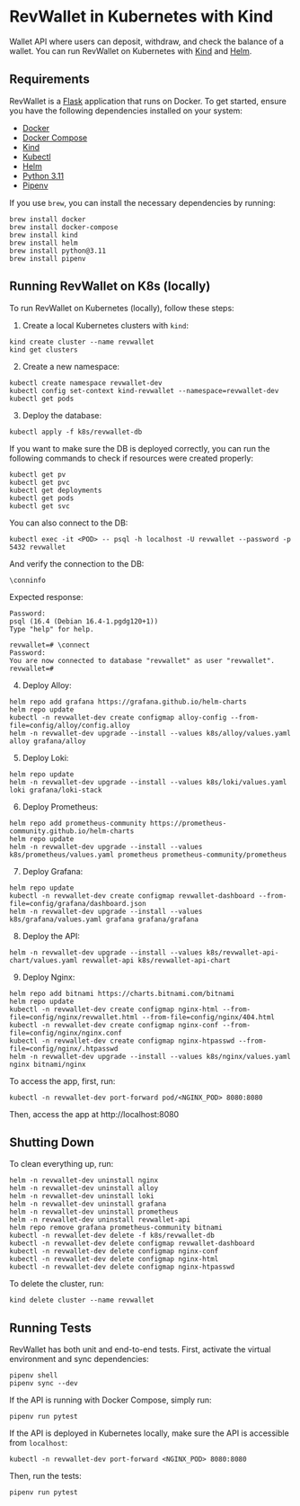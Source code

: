 # RevWallet in Kubernetes with Kind

Wallet API where users can deposit, withdraw, and check the balance of a wallet. You can run RevWallet on Kubernetes with [Kind](https://kind.sigs.k8s.io/) and [Helm](https://helm.sh/).

## Requirements
RevWallet is a [Flask](https://flask.palletsprojects.com/en/3.0.x/) application that runs on Docker. To get started, ensure you have the following dependencies installed on your system:
- [Docker](https://docs.docker.com/guides/getting-started/)
- [Docker Compose](https://docs.docker.com/compose/gettingstarted/)
- [Kind](https://kind.sigs.k8s.io/docs/user/quick-start/)
- [Kubectl](https://kubernetes.io/docs/reference/kubectl/)
- [Helm](https://helm.sh/docs/intro/quickstart/)
- [Python 3.11](https://www.python.org/downloads/)
- [Pipenv](https://pipenv.pypa.io/en/latest/)

If you use `brew`, you can install the necessary dependencies by running:
```
brew install docker
brew install docker-compose
brew install kind
brew install helm
brew install python@3.11
brew install pipenv
```

## Running RevWallet on K8s (locally)
To run RevWallet on Kubernetes (locally), follow these steps:

1. Create a local Kubernetes clusters with `kind`:
```
kind create cluster --name revwallet
kind get clusters
```
2. Create a new namespace:
```
kubectl create namespace revwallet-dev
kubectl config set-context kind-revwallet --namespace=revwallet-dev
kubectl get pods
```
3. Deploy the database:
```
kubectl apply -f k8s/revwallet-db
```
If you want to make sure the DB is deployed correctly, you can run the following commands to check if resources were created properly:
```
kubectl get pv
kubectl get pvc
kubectl get deployments
kubectl get pods
kubectl get svc
```
You can also connect to the DB:
```
kubectl exec -it <POD> -- psql -h localhost -U revwallet --password -p 5432 revwallet
```
And verify the connection to the DB:
```
\conninfo
```
Expected response:
```
Password:
psql (16.4 (Debian 16.4-1.pgdg120+1))
Type "help" for help.

revwallet=# \connect
Password:
You are now connected to database "revwallet" as user "revwallet".
revwallet=#
```
4. Deploy Alloy:
```
helm repo add grafana https://grafana.github.io/helm-charts
helm repo update
kubectl -n revwallet-dev create configmap alloy-config --from-file=config/alloy/config.alloy
helm -n revwallet-dev upgrade --install --values k8s/alloy/values.yaml alloy grafana/alloy
```
5. Deploy Loki:
```
helm repo update
helm -n revwallet-dev upgrade --install --values k8s/loki/values.yaml loki grafana/loki-stack
```
6. Deploy Prometheus:
```
helm repo add prometheus-community https://prometheus-community.github.io/helm-charts
helm repo update
helm -n revwallet-dev upgrade --install --values k8s/prometheus/values.yaml prometheus prometheus-community/prometheus
```
7. Deploy Grafana:
```
helm repo update
kubectl -n revwallet-dev create configmap revwallet-dashboard --from-file=config/grafana/dashboard.json
helm -n revwallet-dev upgrade --install --values k8s/grafana/values.yaml grafana grafana/grafana
```
8. Deploy the API:
```
helm -n revwallet-dev upgrade --install --values k8s/revwallet-api-chart/values.yaml revwallet-api k8s/revwallet-api-chart
```
9. Deploy Nginx:
```
helm repo add bitnami https://charts.bitnami.com/bitnami
helm repo update
kubectl -n revwallet-dev create configmap nginx-html --from-file=config/nginx/revwallet.html --from-file=config/nginx/404.html 
kubectl -n revwallet-dev create configmap nginx-conf --from-file=config/nginx/nginx.conf
kubectl -n revwallet-dev create configmap nginx-htpasswd --from-file=config/nginx/.htpasswd
helm -n revwallet-dev upgrade --install --values k8s/nginx/values.yaml nginx bitnami/nginx
```
To access the app, first, run:
```
kubectl -n revwallet-dev port-forward pod/<NGINX_POD> 8080:8080
```
Then, access the app at http://localhost:8080

## Shutting Down
To clean everything up, run:
```
helm -n revwallet-dev uninstall nginx
helm -n revwallet-dev uninstall alloy
helm -n revwallet-dev uninstall loki
helm -n revwallet-dev uninstall grafana
helm -n revwallet-dev uninstall prometheus
helm -n revwallet-dev uninstall revwallet-api
helm repo remove grafana prometheus-community bitnami
kubectl -n revwallet-dev delete -f k8s/revwallet-db
kubectl -n revwallet-dev delete configmap revwallet-dashboard
kubectl -n revwallet-dev delete configmap nginx-conf
kubectl -n revwallet-dev delete configmap nginx-html
kubectl -n revwallet-dev delete configmap nginx-htpasswd
```

To delete the cluster, run:
```
kind delete cluster --name revwallet
```

## Running Tests
RevWallet has both unit and end-to-end tests. First, activate the virtual environment and sync dependencies:
```
pipenv shell
pipenv sync --dev
```

If the API is running with Docker Compose, simply run:
```
pipenv run pytest
```

If the API is deployed in Kubernetes locally, make sure the API is accessible from `localhost`:
```
kubectl -n revwallet-dev port-forward <NGINX_POD> 8080:8080
```

Then, run the tests:
```
pipenv run pytest
```
